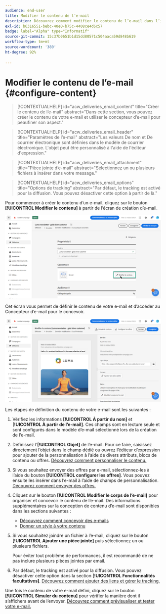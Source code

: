 ```yaml
---
audience: end-user
title: Modifier le contenu de l’e-mail
description: Découvrez comment modifier le contenu de l’e-mail dans l’interface utilisateur web de Campaign.
exl-id: b6316551-bebc-40e0-b75c-4408ce4d6c57
badge: label="Alpha" type="Informatif"
source-git-commit: 15c37b0651b1d15dd80571c504aaca59d848b619
workflow-type: tm+mt
source-wordcount: '380'
ht-degree: 92%

---
```


# Modifier le contenu de l’e-mail {#configure-content}

>[!CONTEXTUALHELP]
>id="acw_deliveries_email_content"
>title="Créer le contenu de l’e-mail"
>abstract="Dans cette section, vous pouvez créer le contenu de votre e-mail et utiliser le concepteur d’e-mail pour peaufiner son aspect."

>[!CONTEXTUALHELP]
>id="acw_deliveries_email_header"
>title="Paramètres de l’e-mail"
>abstract="Les valeurs De nom et De courrier électronique sont définies dans le modèle de courrier électronique. L&#39;objet peut être personnalisé à l&#39;aide de l&#39;éditeur d&#39;expression."

>[!CONTEXTUALHELP]
>id="acw_deliveries_email_attachment"
>title="Pièce jointe d’e-mail"
>abstract="Sélectionnez un ou plusieurs fichiers à insérer dans votre message."

>[!CONTEXTUALHELP]
>id="acw_deliveries_email_options"
>title="Options de tracking"
>abstract="Par défaut, le tracking est activé pour la diffusion. Vous pouvez désactiver cette option à partir de là."

Pour commencer à créer le contenu d’un e-mail, cliquez sur le bouton **[!UICONTROL Modifier le contenu]** à partir de l’écran de création d’e-mail.

![](assets/edit-content.png)

Cet écran vous permet de définir le contenu de votre e-mail et d’accéder au Concepteur d’e-mail pour le concevoir.

![](assets/content-dashboard.png)

Les étapes de définition du contenu de votre e-mail sont les suivantes :

1. Vérifiez les informations **[!UICONTROL À partir du nom]** et **[!UICONTROL À partir de l’e-mail]**. Ces champs sont en lecture seule et sont configurés dans le modèle d’e-mail sélectionné lors de la création de l’e-mail.

1. Définissez l’**[!UICONTROL Objet]** de l’e-mail. Pour ce faire, saisissez directement l’objet dans le champ dédié ou ouvrez l’éditeur d’expression pour ajouter de la personnalisation à l’aide de divers attributs, blocs de contenu ou offres. [Découvrez comment personnaliser le contenu.](../personalization/personalize.md)

1. Si vous souhaitez envoyer des offres par e-mail, sélectionnez-les à l’aide du bouton **[!UICONTROL configurer les offres]**. Vous pouvez ensuite les insérer dans l’e-mail à l’aide de champs de personnalisation. [Découvrez comment envoyer des offres.](offers.md)

1. Cliquez sur le bouton **[!UICONTROL Modifier le corps de l’e-mail]** pour organiser et concevoir le contenu de l’e-mail. Des informations supplémentaires sur la conception de contenu d’e-mail sont disponibles dans les sections suivantes :

   * [Découvrez comment concevoir des e-mails](create-email-content.md)
   * [Donner un style à votre contenu](get-started-email-style.md)

1. Si vous souhaitez joindre un fichier à l’e-mail, cliquez sur le bouton **[!UICONTROL Ajouter une pièce jointe]** puis sélectionnez un ou plusieurs fichiers.

   Pour éviter tout problème de performances, il est recommandé de ne pas inclure plusieurs pièces jointes par email.

   <!--limitation on size + number of files?-->

1. Par défaut, le tracking est activé pour la diffusion. Vous pouvez désactiver cette option dans la section **[!UICONTROL Fonctionnalités facultatives]**. [Découvrez comment ajouter des liens et gérer le tracking.](message-tracking.md)

Une fois le contenu de votre e-mail défini, cliquez sur le bouton **[!UICONTROL Simuler du contenu]** pour vérifier la manière dont il s’affichera avant de l’envoyer. [Découvrez comment prévisualiser et tester votre e-mail.](../preview-test/preview-test.md)
